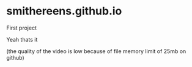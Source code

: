 # smithereens.github.io
First project

Yeah thats it
 
(the quality of the video is low because of file memory limit of 25mb on github)

